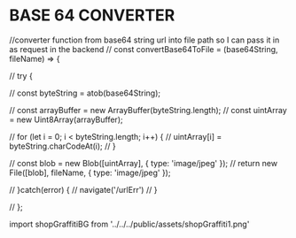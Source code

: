 # BASE 64 CONVERTER

  //converter function from base64 string url into file path so I can pass it in as request in the backend
  // const convertBase64ToFile = (base64String, fileName) => {

  //   try {

  //     const byteString = atob(base64String);

  //     const arrayBuffer = new ArrayBuffer(byteString.length);
  //     const uintArray = new Uint8Array(arrayBuffer);

  //     for (let i = 0; i < byteString.length; i++) {
  //       uintArray[i] = byteString.charCodeAt(i);
  //     }

  //     const blob = new Blob([uintArray], { type: 'image/jpeg' }); 
  //     return new File([blob], fileName, { type: 'image/jpeg' });

  //   }catch(error) {
  //     navigate('/urlErr')
  //   }
    
  // };

  import shopGraffitiBG from '../../../public/assets/shopGraffiti1.png'